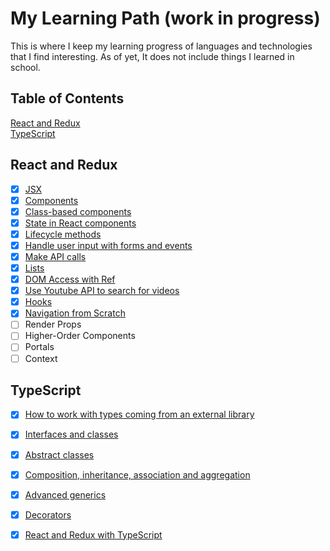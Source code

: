 # My Learning Path (work in progress)
This is where I keep my learning progress of languages and technologies that I find interesting. As of yet, It does not include things I learned in school.

## Table of Contents
[React and Redux](#react-and-redux)<br>
[TypeScript](#typescript)<br>

## React and Redux
- [x] [JSX](https://github.com/mooncorn/learn-react/tree/main/jsx)
- [x] [Components](https://github.com/mooncorn/learn-react/tree/main/components)
- [x] [Class-based components](https://github.com/mooncorn/learn-react/tree/main/seasons)
- [x] [State in React components](https://github.com/mooncorn/learn-react/tree/main/seasons)
- [x] [Lifecycle methods](https://github.com/mooncorn/learn-react/tree/main/seasons)
- [x] [Handle user input with forms and events](https://github.com/mooncorn/learn-react/tree/main/pics)
- [x] [Make API calls](https://github.com/mooncorn/learn-react/tree/main/pics)
- [x] [Lists](https://github.com/mooncorn/learn-react/tree/main/pics)
- [x] [DOM Access with Ref](https://github.com/mooncorn/learn-react/tree/main/pics)
- [x] [Use Youtube API to search for videos](https://github.com/mooncorn/learn-react/tree/main/videos)
- [x] [Hooks](https://github.com/mooncorn/learn-react/tree/main/widgets)
- [x] [Navigation from Scratch](https://github.com/mooncorn/learn-react/tree/main/widgets)
- [ ] Render Props
- [ ] Higher-Order Components
- [ ] Portals
- [ ] Context

## TypeScript
- [x] [How to work with types coming from an external library](https://github.com/mooncorn/learn-typescript/tree/main/express-server)
- [x] [Interfaces and classes](https://github.com/mooncorn/learn-typescript/tree/main/maps)
- [x] [Abstract classes](https://github.com/mooncorn/learn-typescript/tree/main/sort)
- [x] [Composition, inheritance, association and aggregation](https://github.com/mooncorn/learn-typescript/tree/main/stats)
- [x] [Advanced generics](https://github.com/mooncorn/webframework)
- [x] [Decorators](https://github.com/mooncorn/ts-express-decorators)
- [x] [React and Redux with TypeScript](https://github.com/mooncorn/learn-typescript/blob/main/rrts/README.md)

